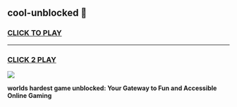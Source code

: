 
## cool-unblocked 👋
<h3>
<a href="https://premium.freeplayer.one?title=cool-unblocked&ref=14F">CLICK TO PLAY</a></h3>
<hr>

<h3>
<a href="https://premium.freeplayer.one?title=cool-unblocked&ref=14F">CLICK 2 PLAY</a>
  
</h3>

<a href="https://premium.freeplayer.one?title=cool-unblocked&ref=12F/"><img src="https://clearcache.store/games.png"></a>


**worlds hardest game unblocked: Your Gateway to Fun and Accessible Online Gaming**
